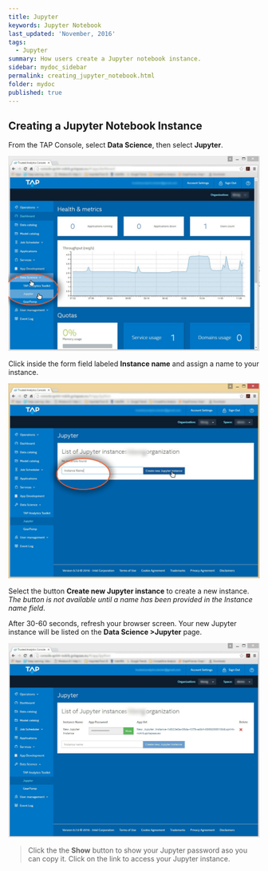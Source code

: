```yaml
---
title: Jupyter
keywords: Jupyter Notebook
last_updated: 'November, 2016'
tags:
  - Jupyter
summary: How users create a Jupyter notebook instance. 
sidebar: mydoc_sidebar
permalink: creating_jupyter_notebook.html
folder: mydoc
published: true
---
```


## Creating a Jupyter Notebook Instance

From the TAP Console, select **Data Science**, then select **Jupyter**.

![Creating a Jupyter Instance Step 1](/images/Create_Jupyter_Inst_v7_STEP1.jpg)
 
Click inside the form field labeled **Instance name** and assign a name to your instance. 

![Creating a Jupyter Instance Step 2](/images/Create_Jupyter_Inst_v7_STEP2.jpg)
 
Select the button **Create new Jupyter instance** to create a new instance.  *The button is not available until a name has been provided in the  Instance name field*.

After 30-60 seconds, refresh your browser screen. Your new Jupyter instance will be listed on the **Data Science >Jupyter** page.

![Creating a Jupyter Instance Step 3](/images/Create_Jupyter_Inst_v7_STEP3.jpg)

>Click the the **Show** button to show your Jupyter password aso you can copy it. Click on the link to access your Jupyter instance.

